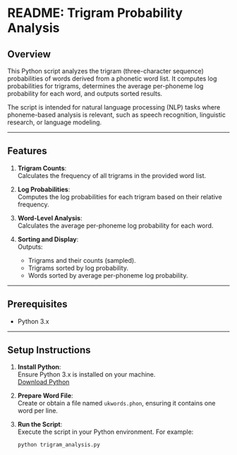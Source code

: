 # README: Trigram Probability Analysis

## Overview

This Python script analyzes the trigram (three-character sequence) probabilities of words derived from a phonetic word list. It computes log probabilities for trigrams, determines the average per-phoneme log probability for each word, and outputs sorted results.

The script is intended for natural language processing (NLP) tasks where phoneme-based analysis is relevant, such as speech recognition, linguistic research, or language modeling.

---

## Features

1. **Trigram Counts**:  
   Calculates the frequency of all trigrams in the provided word list.
   
2. **Log Probabilities**:  
   Computes the log probabilities for each trigram based on their relative frequency.

3. **Word-Level Analysis**:  
   Calculates the average per-phoneme log probability for each word.

4. **Sorting and Display**:  
   Outputs:
   - Trigrams and their counts (sampled).
   - Trigrams sorted by log probability.
   - Words sorted by average per-phoneme log probability.

---

## Prerequisites

- Python 3.x

---

## Setup Instructions

1. **Install Python**:  
   Ensure Python 3.x is installed on your machine.  
   [Download Python](https://www.python.org/downloads/)

2. **Prepare Word File**:  
   Create or obtain a file named `ukwords.phon`, ensuring it contains one word per line.

3. **Run the Script**:  
   Execute the script in your Python environment. For example:  
   ```bash
   python trigram_analysis.py
